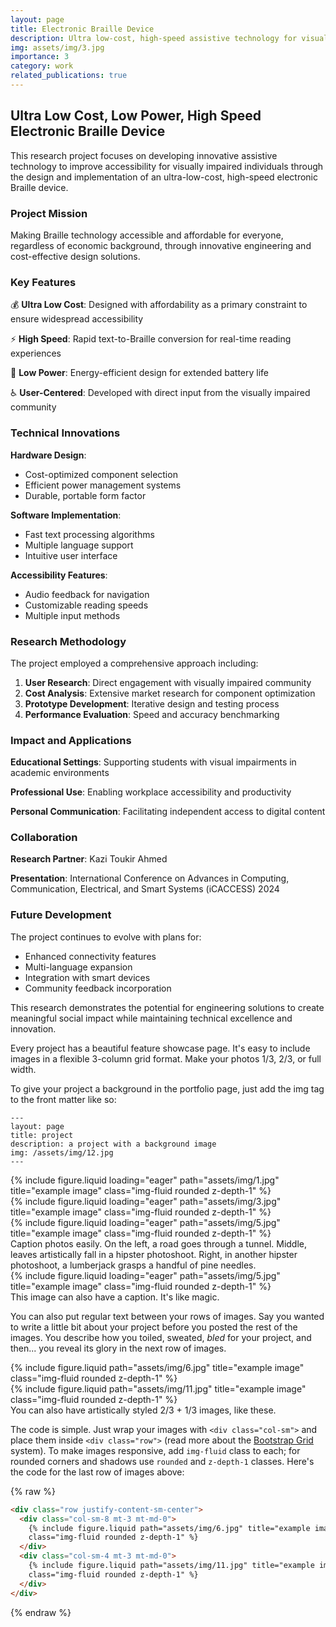```yaml
---
layout: page
title: Electronic Braille Device
description: Ultra low-cost, high-speed assistive technology for visually impaired
img: assets/img/3.jpg
importance: 3
category: work
related_publications: true
---
```


## Ultra Low Cost, Low Power, High Speed Electronic Braille Device

This research project focuses on developing innovative assistive technology to improve accessibility for visually impaired individuals through the design and implementation of an ultra-low-cost, high-speed electronic Braille device.

### Project Mission

Making Braille technology accessible and affordable for everyone, regardless of economic background, through innovative engineering and cost-effective design solutions.

### Key Features

💰 **Ultra Low Cost**: Designed with affordability as a primary constraint to ensure widespread accessibility

⚡ **High Speed**: Rapid text-to-Braille conversion for real-time reading experiences

🔋 **Low Power**: Energy-efficient design for extended battery life

♿ **User-Centered**: Developed with direct input from the visually impaired community

### Technical Innovations

**Hardware Design**:

- Cost-optimized component selection
- Efficient power management systems
- Durable, portable form factor

**Software Implementation**:

- Fast text processing algorithms
- Multiple language support
- Intuitive user interface

**Accessibility Features**:

- Audio feedback for navigation
- Customizable reading speeds
- Multiple input methods

### Research Methodology

The project employed a comprehensive approach including:

1. **User Research**: Direct engagement with visually impaired community
2. **Cost Analysis**: Extensive market research for component optimization
3. **Prototype Development**: Iterative design and testing process
4. **Performance Evaluation**: Speed and accuracy benchmarking

### Impact and Applications

**Educational Settings**: Supporting students with visual impairments in academic environments

**Professional Use**: Enabling workplace accessibility and productivity

**Personal Communication**: Facilitating independent access to digital content

### Collaboration

**Research Partner**: Kazi Toukir Ahmed

**Presentation**: International Conference on Advances in Computing, Communication, Electrical, and Smart Systems (iCACCESS) 2024

### Future Development

The project continues to evolve with plans for:

- Enhanced connectivity features
- Multi-language expansion
- Integration with smart devices
- Community feedback incorporation

This research demonstrates the potential for engineering solutions to create meaningful social impact while maintaining technical excellence and innovation.

Every project has a beautiful feature showcase page.
It's easy to include images in a flexible 3-column grid format.
Make your photos 1/3, 2/3, or full width.

To give your project a background in the portfolio page, just add the img tag to the front matter like so:

    ---
    layout: page
    title: project
    description: a project with a background image
    img: /assets/img/12.jpg
    ---

<div class="row">
    <div class="col-sm mt-3 mt-md-0">
        {% include figure.liquid loading="eager" path="assets/img/1.jpg" title="example image" class="img-fluid rounded z-depth-1" %}
    </div>
    <div class="col-sm mt-3 mt-md-0">
        {% include figure.liquid loading="eager" path="assets/img/3.jpg" title="example image" class="img-fluid rounded z-depth-1" %}
    </div>
    <div class="col-sm mt-3 mt-md-0">
        {% include figure.liquid loading="eager" path="assets/img/5.jpg" title="example image" class="img-fluid rounded z-depth-1" %}
    </div>
</div>
<div class="caption">
    Caption photos easily. On the left, a road goes through a tunnel. Middle, leaves artistically fall in a hipster photoshoot. Right, in another hipster photoshoot, a lumberjack grasps a handful of pine needles.
</div>
<div class="row">
    <div class="col-sm mt-3 mt-md-0">
        {% include figure.liquid loading="eager" path="assets/img/5.jpg" title="example image" class="img-fluid rounded z-depth-1" %}
    </div>
</div>
<div class="caption">
    This image can also have a caption. It's like magic.
</div>

You can also put regular text between your rows of images.
Say you wanted to write a little bit about your project before you posted the rest of the images.
You describe how you toiled, sweated, _bled_ for your project, and then... you reveal its glory in the next row of images.

<div class="row justify-content-sm-center">
    <div class="col-sm-8 mt-3 mt-md-0">
        {% include figure.liquid path="assets/img/6.jpg" title="example image" class="img-fluid rounded z-depth-1" %}
    </div>
    <div class="col-sm-4 mt-3 mt-md-0">
        {% include figure.liquid path="assets/img/11.jpg" title="example image" class="img-fluid rounded z-depth-1" %}
    </div>
</div>
<div class="caption">
    You can also have artistically styled 2/3 + 1/3 images, like these.
</div>

The code is simple.
Just wrap your images with `<div class="col-sm">` and place them inside `<div class="row">` (read more about the <a href="https://getbootstrap.com/docs/4.4/layout/grid/">Bootstrap Grid</a> system).
To make images responsive, add `img-fluid` class to each; for rounded corners and shadows use `rounded` and `z-depth-1` classes.
Here's the code for the last row of images above:

{% raw %}

```html
<div class="row justify-content-sm-center">
  <div class="col-sm-8 mt-3 mt-md-0">
    {% include figure.liquid path="assets/img/6.jpg" title="example image"
    class="img-fluid rounded z-depth-1" %}
  </div>
  <div class="col-sm-4 mt-3 mt-md-0">
    {% include figure.liquid path="assets/img/11.jpg" title="example image"
    class="img-fluid rounded z-depth-1" %}
  </div>
</div>
```

{% endraw %}
